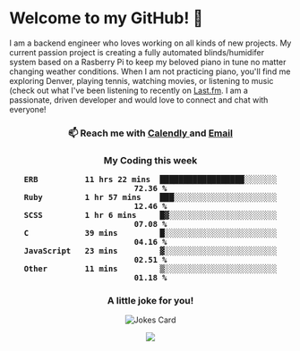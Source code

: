 <h1> Welcome to my GitHub! 👋 </h1>


  I am a backend engineer who loves working on all kinds of new projects. My current passion project is creating a fully automated blinds/humidifer system based on a Rasberry Pi to keep my beloved piano in tune no matter changing weather conditions. When I am not practicing piano, you'll find me exploring Denver, playing tennis, watching movies, or listening to music (check out what I've been listening to recently on [Last.fm](https://www.last.fm/user/mballa000). I am a passionate, driven developer and would love to connect and chat with everyone!

<h3 align = "center"> 📫 Reach me with <a href = "https://calendly.com/msbrandt00/30min"> Calendly </a> and <a href="mailto:msbrandt00@gmail.com">Email</a> 
 </h3>


 
<div align = "center"
[![Anurag's GitHub stats](https://github-readme-stats.vercel.app/api?username=mbrandt00)](https://github.com/anuraghazra/github-readme-stats)
          </div>
<h3 align="center">
  My Coding this week
<!--START_SECTION:waka-->

```text
ERB          11 hrs 22 mins  ██████████████████░░░░░░░   72.36 %
Ruby         1 hr 57 mins    ███░░░░░░░░░░░░░░░░░░░░░░   12.46 %
SCSS         1 hr 6 mins     █▓░░░░░░░░░░░░░░░░░░░░░░░   07.08 %
C            39 mins         █░░░░░░░░░░░░░░░░░░░░░░░░   04.16 %
JavaScript   23 mins         ▓░░░░░░░░░░░░░░░░░░░░░░░░   02.51 %
Other        11 mins         ▒░░░░░░░░░░░░░░░░░░░░░░░░   01.18 %
```

<!--END_SECTION:waka-->

### A little joke for you!

![Jokes Card](https://readme-jokes.vercel.app/api?hideBorder)

<a href="https://www.linkedin.com/in/mbrandt00/"><img src="https://img.shields.io/badge/linkedin-%230077B5.svg?&style=for-the-badge&logo=linkedin&logoColor=white" /></a>
